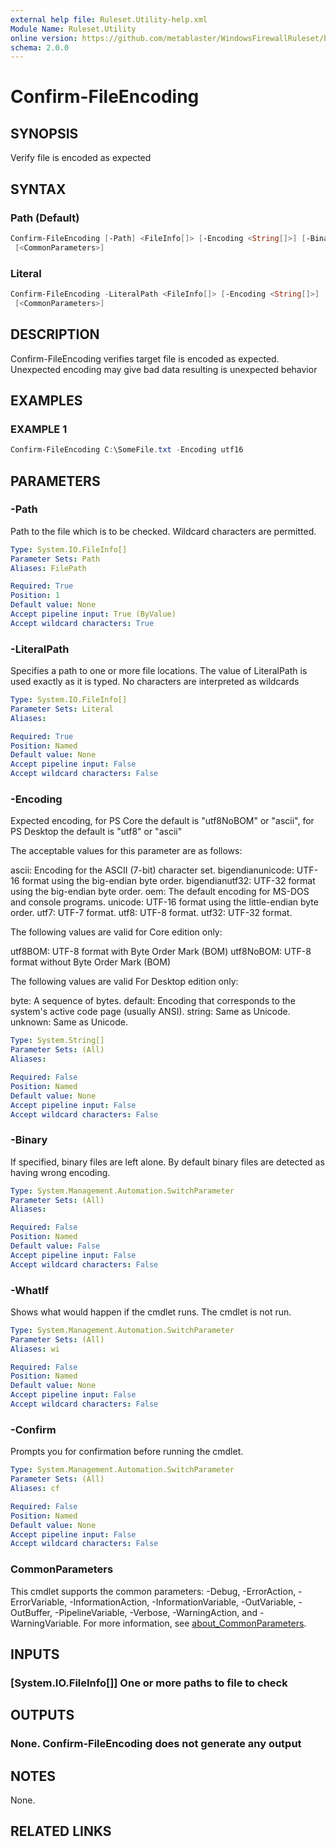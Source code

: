 ```yaml
---
external help file: Ruleset.Utility-help.xml
Module Name: Ruleset.Utility
online version: https://github.com/metablaster/WindowsFirewallRuleset/blob/master/Modules/Ruleset.Utility/Help/en-US/Confirm-FileEncoding.md
schema: 2.0.0
---
```


# Confirm-FileEncoding

## SYNOPSIS

Verify file is encoded as expected

## SYNTAX

### Path (Default)

```powershell
Confirm-FileEncoding [-Path] <FileInfo[]> [-Encoding <String[]>] [-Binary] [-WhatIf] [-Confirm]
 [<CommonParameters>]
```

### Literal

```powershell
Confirm-FileEncoding -LiteralPath <FileInfo[]> [-Encoding <String[]>] [-Binary] [-WhatIf] [-Confirm]
 [<CommonParameters>]
```

## DESCRIPTION

Confirm-FileEncoding verifies target file is encoded as expected.
Unexpected encoding may give bad data resulting is unexpected behavior

## EXAMPLES

### EXAMPLE 1

```powershell
Confirm-FileEncoding C:\SomeFile.txt -Encoding utf16
```

## PARAMETERS

### -Path

Path to the file which is to be checked.
Wildcard characters are permitted.

```yaml
Type: System.IO.FileInfo[]
Parameter Sets: Path
Aliases: FilePath

Required: True
Position: 1
Default value: None
Accept pipeline input: True (ByValue)
Accept wildcard characters: True
```

### -LiteralPath

Specifies a path to one or more file locations.
The value of LiteralPath is used exactly as it is typed.
No characters are interpreted as wildcards

```yaml
Type: System.IO.FileInfo[]
Parameter Sets: Literal
Aliases:

Required: True
Position: Named
Default value: None
Accept pipeline input: False
Accept wildcard characters: False
```

### -Encoding

Expected encoding, for PS Core the default is "utf8NoBOM" or "ascii",
for PS Desktop the default is "utf8" or "ascii"

The acceptable values for this parameter are as follows:

ascii: Encoding for the ASCII (7-bit) character set.
bigendianunicode: UTF-16 format using the big-endian byte order.
bigendianutf32: UTF-32 format using the big-endian byte order.
oem: The default encoding for MS-DOS and console programs.
unicode: UTF-16 format using the little-endian byte order.
utf7: UTF-7 format.
utf8: UTF-8 format.
utf32: UTF-32 format.

The following values are valid for Core edition only:

utf8BOM: UTF-8 format with Byte Order Mark (BOM)
utf8NoBOM: UTF-8 format without Byte Order Mark (BOM)

The following values are valid For Desktop edition only:

byte: A sequence of bytes.
default: Encoding that corresponds to the system's active code page (usually ANSI).
string: Same as Unicode.
unknown: Same as Unicode.

```yaml
Type: System.String[]
Parameter Sets: (All)
Aliases:

Required: False
Position: Named
Default value: None
Accept pipeline input: False
Accept wildcard characters: False
```

### -Binary

If specified, binary files are left alone.
By default binary files are detected as having wrong encoding.

```yaml
Type: System.Management.Automation.SwitchParameter
Parameter Sets: (All)
Aliases:

Required: False
Position: Named
Default value: False
Accept pipeline input: False
Accept wildcard characters: False
```

### -WhatIf

Shows what would happen if the cmdlet runs.
The cmdlet is not run.

```yaml
Type: System.Management.Automation.SwitchParameter
Parameter Sets: (All)
Aliases: wi

Required: False
Position: Named
Default value: None
Accept pipeline input: False
Accept wildcard characters: False
```

### -Confirm

Prompts you for confirmation before running the cmdlet.

```yaml
Type: System.Management.Automation.SwitchParameter
Parameter Sets: (All)
Aliases: cf

Required: False
Position: Named
Default value: None
Accept pipeline input: False
Accept wildcard characters: False
```

### CommonParameters

This cmdlet supports the common parameters: -Debug, -ErrorAction, -ErrorVariable, -InformationAction, -InformationVariable, -OutVariable, -OutBuffer, -PipelineVariable, -Verbose, -WarningAction, and -WarningVariable. For more information, see [about_CommonParameters](http://go.microsoft.com/fwlink/?LinkID=113216).

## INPUTS

### [System.IO.FileInfo[]] One or more paths to file to check

## OUTPUTS

### None. Confirm-FileEncoding does not generate any output

## NOTES

None.

## RELATED LINKS
